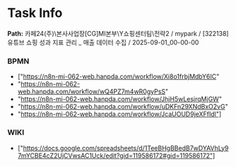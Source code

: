 # Task Info

**Path:** 카페24(주)\본사사업장\[CG]MI본부\Y쇼핑센터팀\전략2 / mypark / [322138] 유튜브 쇼핑 성과 지표 관리 _ 매출 데이터 수집 / 2025-09-01_00-00-00

### BPMN
- ["https://n8n-mi-062-web.hanpda.com/workflow/Xi8o1frbjMdbY6IC"
- "https://n8n-mi-062-web.hanpda.com/workflow/wQ4PZ7m4wR0gyPsS"
- "https://n8n-mi-062-web.hanpda.com/workflow/JhjH5wLesjrqMjGW"
- "https://n8n-mi-062-web.hanpda.com/workflow/uDKFn29XNdBxO2vG"
- "https://n8n-mi-062-web.hanpda.com/workflow/JcaUOUD9jeXFfIdl"]

### WIKI
- ["https://docs.google.com/spreadsheets/d/1TeeBHgBBedB7wDYAVhLy97mYCBE4cZ2UjCVwsAC1Uck/edit?gid=119586172#gid=119586172"]


